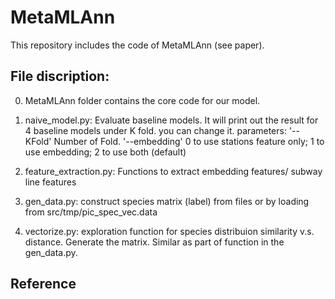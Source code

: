 # MetaMLAnn
This repository includes the code of MetaMLAnn (see paper).

## File discription:

0. MetaMLAnn folder contains the core code for our model. 

1. naive_model.py: Evaluate baseline models. It will print out the result for 4 baseline models under K fold. you can change it. 
parameters: 
'--KFold' Number of Fold.
'--embedding' 0 to use stations feature only; 1 to use embedding; 2 to use both (default)

2. feature_extraction.py: Functions to extract embedding features/ subway line features

3. gen_data.py: construct species matrix (label) from files or by loading from src/tmp/pic_spec_vec.data

4. vectorize.py: exploration function for species distribuion similarity v.s. distance. Generate the matrix. Similar as part of function in the gen_data.py. 

## Reference
